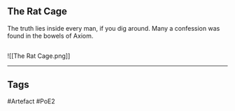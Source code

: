 ## The Rat Cage
The truth lies inside every man, if you dig around.
Many a confession was found in the bowels of Axiom.
##
![[The Rat Cage.png]]

---
## Tags
#Artefact
#PoE2